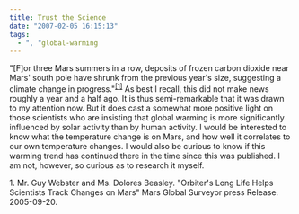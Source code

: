 ```yaml
---
title: Trust the Science
date: "2007-02-05 16:15:13"
tags:
  - ", "global-warming
---
```

"[F]or three Mars summers in a row, deposits of frozen carbon dioxide near Mars' south pole have shrunk from the previous year's size, suggesting a climate change in progress."<sup>[\[1\]][ref1]</sup> As best I recall, this did not make news roughly a year and a half ago.  It is thus semi-remarkable that it was drawn to my attention now.  But it does cast a somewhat more positive light on those scientists who are insisting that global warming is more significantly influenced by solar activity than by human activity.  I would be interested to know what the temperature change is on Mars, and how well it correlates to our own temperature changes.  I would also be curious to know if this warming trend has continued there in the time since this was published.  I am not, however, so curious as to research it myself. 


<div markdown="1" class="postrefs">
1. Mr. Guy Webster and Ms. Dolores Beasley.  "Orbiter's Long Life Helps Scientists Track Changes on Mars"  Mars Global Surveyor press Release.  2005-09-20.   <http://mars.jpl.nasa.gov/mgs/newsroom/20050920a.html>
</div>

[ref1]: <http://mars.jpl.nasa.gov/mgs/newsroom/20050920a.html> "Orbiter's Long Life Helps Scientists Track Changes on Mars"

